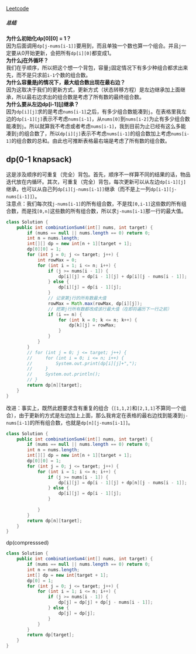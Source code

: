 [Leetcode](https://leetcode.com/problems/combination-sum-iv/)

##### 总结
**为什么初始化dp[0][0] = 1？**\
因为后面调用`dp[j-nums[i-1]]`要用到，而且单独一个数也算一个组合。并且`j`一定要从0开始更新，会把所有`dp[i][0]`都变成1。\
**为什么j在外循环？**\
我们在乎顺序，所以把这个想一个背包，容量`j`固定情况下有多少种组合都求出来先，而不是只求前`i-1`个数的组合数。\
**为什么容量是j的情况下，最大组合数出现在最右边？**\
因为这取决于我们的更新方式，更新方式（状态转移方程）是左边继承加上面继承，所以最右边求出的组合数是考虑了所有数的最终组合数。\
**为什么要从左边dp[i-1][j]继承？**\
因为`dp[i][j]`求的是考虑`nums[i-1]`之后，有多少组合数能凑到`j`。在表格里我左边的`dp[i-1][j]`表示不考虑`nums[i-1]`，从`nums[0]`到`nums[i-2]`为止有多少组合数能凑到`j`。所以就算我不考虑或者考虑`nums[i-1]`，我到目前为止已经有这么多能凑到`j`的组合数了，所以`dp[i][j]`表示不考虑`nums[i-1]`的组合数加上考虑`nums[i-1]`的组合数的总和。由此也可推断表格最右端是考虑了所有数的组合数。
## dp(0-1 knapsack)
这是涉及顺序的可重复（完全）背包。首先，顺序不一样算不同的结果的话，物品迭代放在内循环。其次，可重复（完全）背包，每次更新可以从左边`dp[i-1][j]`继承，也可以从自己列`dp[i][j-nums[i-1]]`继承（而不是上一列`dp[i-1][j-nums[i-1]]`）。\
注意点：我们每次找`j-nums[i-1]`的所有组合数，不是找`[0,i-1]`这些数的所有组合数，而是找`[0,n]`这些数的所有组合数，所以求`j-nums[i-1]`那一行的最大值。
```java
class Solution {
    public int combinationSum4(int[] nums, int target) {
        if (nums == null || nums.length == 0) return 0;
        int n = nums.length;
        int[][] dp = new int[n + 1][target + 1];
        dp[0][0] = 1;
        for (int j = 0; j <= target; j++) {
            int rowMax = 0;
            for (int i = 1; i <= n; i++) {
                if (j >= nums[i - 1]) {
                    dp[i][j] = dp[i - 1][j] + dp[i][j - nums[i - 1]];
                } else {
                    dp[i][j] = dp[i - 1][j];
                }
                // 记录第j行的所有数最大值
                rowMax = Math.max(rowMax, dp[i][j]);
                // 把第j行所有数都改成该行最大值（在即将遍历下一行之前）
                if (i == n) {
                    for (int k = 0; k <= n; k++) {
                        dp[k][j] = rowMax;
                    }
                }
            }
        }
        // for (int j = 0; j <= target; j++) {
        //     for (int i = 0; i <= n; i++) {
        //         System.out.print(dp[i][j]+",");
        //     }
        //     System.out.println();
        // }
        return dp[n][target];
    }
}
```
改进：事实上，既然此题要求含有重复的组合（`[1,1,2]`和`[2,1,1]`不算同一个组合），由于更新的方式是左边加上上面，那么我肯定在表格的最右边找到能凑到`j-nums[i-1]`的所有组合数，也就是`dp[n][j-nums[i-1]]`。
```java
class Solution {
    public int combinationSum4(int[] nums, int target) {
        if (nums == null || nums.length == 0) return 0;
        int n = nums.length;
        int[][] dp = new int[n + 1][target + 1];
        dp[0][0] = 1;
        for (int j = 0; j <= target; j++) {
            for (int i = 1; i <= n; i++) {
                if (j >= nums[i - 1]) {
                    dp[i][j] = dp[i - 1][j] + dp[n][j - nums[i - 1]];
                } else {
                    dp[i][j] = dp[i - 1][j];
                }
                
            }
        }
        return dp[n][target];
    }
}
```

dp(compresssed)
```java
class Solution {
    public int combinationSum4(int[] nums, int target) {
        if (nums == null || nums.length == 0) return 0;
        int n = nums.length;
        int[] dp = new int[target + 1];
        dp[0] = 1;
        for (int j = 0; j <= target; j++) {
            for (int i = 1; i <= n; i++) {
                if (j >= nums[i - 1]) {
                    dp[j] = dp[j] + dp[j - nums[i - 1]];
                } else {
                    dp[j] = dp[j];
                }
            }
        }
        return dp[target];
    }
}
```
